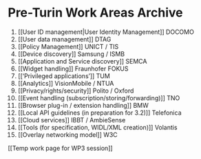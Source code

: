 Pre-Turin Work Areas Archive
============================

1.  [[User ID management|User Identity Management]] DOCOMO
2.  [[User data management]] DTAG
3.  [[Policy Management]] UNICT / TIS
4.  [[Device discovery]] Samsung / ISMB
5.  [[Application and Service discovery]] SEMCA
6.  [[Widget handling]] Fraunhofer FOKUS
7.  [[‘Privileged applications’]] TUM
8.  [[Analytics]] VisionMobile / NTUA
9.  [[Privacy/rights/security]] Polito / Oxford
10. [[Event handling (subscription/storing/forwarding)]] TNO
11. [[Browser plug-in / extension handling]] BMW
12. [[Local API guidelines (in preparation for 3.2)]] Telefonica
13. [[Cloud services]] IBBT / AmbieSense
14. [[Tools (for specification, WIDL/XML creation)]] Volantis
15. [[Overlay networking model]] W3C

[[Temp work page for WP3 session]]

